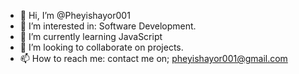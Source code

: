 - 👋 Hi, I’m @Pheyishayor001
- 👀 I’m interested in: Software Development.
- 🌱 I’m currently learning JavaScript
- 💞️ I’m looking to collaborate on projects.
- 📫 How to reach me: contact me on; pheyishayor001@gmail.com

<!---
Pheyishayor001/Pheyishayor001 is a ✨ special ✨ repository because its `README.md` (this file) appears on your GitHub profile.
You can click the Preview link to take a look at your changes.
--->
